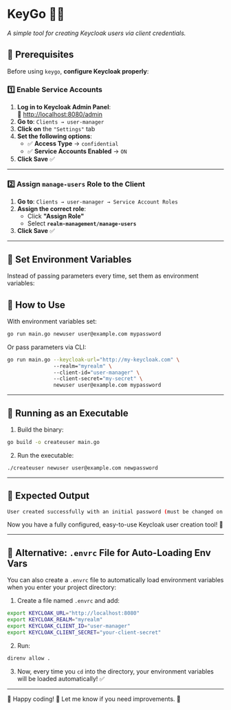 # KeyGo 🔑🚀  
_A simple tool for creating Keycloak users via client credentials._

## 📌 Prerequisites  
Before using `keygo`, **configure Keycloak properly**:

### 1️⃣ Enable Service Accounts  
1. **Log in to Keycloak Admin Panel**:  
   📌 [http://localhost:8080/admin](http://localhost:8080/admin)  
2. **Go to**: `Clients → user-manager`  
3. **Click on** the `"Settings"` tab  
4. **Set the following options**:  
   - ✅ **Access Type** → `confidential`  
   - ✅ **Service Accounts Enabled** → `ON`  
5. **Click Save** ✅  

---

### 2️⃣ Assign `manage-users` Role to the Client  
1. **Go to**: `Clients → user-manager → Service Account Roles`  
2. **Assign the correct role**:  
   - Click **"Assign Role"**  
   - Select **`realm-management/manage-users`**  
3. **Click Save** ✅  

---

## 📌 Set Environment Variables  
Instead of passing parameters every time, set them as environment variables:  

## 🚀 How to Use  
With environment variables set:  
```sh
go run main.go newuser user@example.com mypassword  
```
Or pass parameters via CLI:  

```sh 
go run main.go --keycloak-url="http://my-keycloak.com" \  
               --realm="myrealm" \  
               --client-id="user-manager" \  
               --client-secret="my-secret" \  
               newuser user@example.com mypassword  
```
---

## 📌 Running as an Executable  
1. Build the binary:  
```sh
go build -o createuser main.go  
```
2. Run the executable:  
```sh
./createuser newuser user@example.com newpassword  
```
---

## 📌 Expected Output  
```sh
User created successfully with an initial password (must be changed on first login)!  
```
Now you have a fully configured, easy-to-use Keycloak user creation tool! 🚀  

---

## 📌 Alternative: `.envrc` File for Auto-Loading Env Vars  
You can also create a `.envrc` file to automatically load environment variables when you enter your project directory:  

1. Create a file named `.envrc` and add:  
```sh
export KEYCLOAK_URL="http://localhost:8080"  
export KEYCLOAK_REALM="myrealm"  
export KEYCLOAK_CLIENT_ID="user-manager"  
export KEYCLOAK_CLIENT_SECRET="your-client-secret"  
```
2. Run:  

```sh
direnv allow .  
```

3. Now, every time you `cd` into the directory, your environment variables will be loaded automatically! ✅  

---

🔨 Happy coding! 🤖 Let me know if you need improvements. 🎉   
